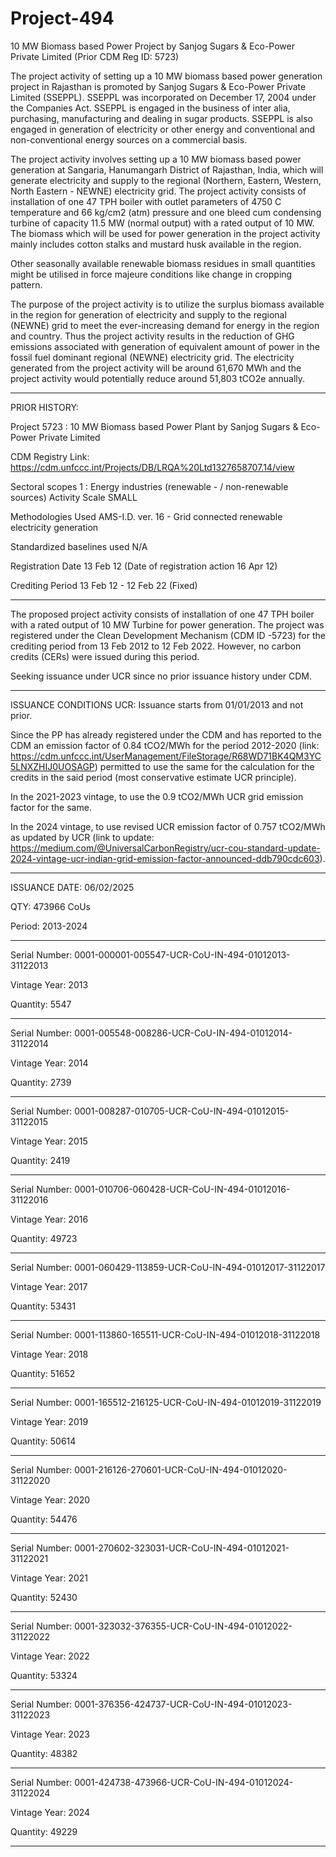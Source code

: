 # Project-494
10 MW Biomass based Power Project by Sanjog Sugars &amp; Eco-Power Private Limited (Prior CDM Reg ID: 5723) 

The project activity of setting up a 10 MW biomass based power generation project in Rajasthan is
promoted by Sanjog Sugars & Eco-Power Private Limited (SSEPPL). SSEPPL was incorporated on
December 17, 2004 under the Companies Act. SSEPPL is engaged in the business of inter alia,
purchasing, manufacturing and dealing in sugar products. SSEPPL is also engaged in generation of
electricity or other energy and conventional and non-conventional energy sources on a commercial basis.

The project activity involves setting up a 10 MW biomass based power generation at Sangaria,
Hanumangarh District of Rajasthan, India, which will generate electricity and supply to the regional
(Northern, Eastern, Western, North Eastern - NEWNE) electricity grid. The project activity consists of
installation of one 47 TPH boiler with outlet parameters of 4750 C temperature and 66 kg/cm2  (atm)
pressure and one bleed cum condensing turbine of capacity 11.5 MW (normal output) with a rated output
of 10 MW. The biomass which will be used for power generation in the project activity mainly includes
cotton stalks and mustard husk available in the region. 

Other seasonally available renewable biomass residues in small quantities might be utilised in force majeure conditions like change in cropping pattern. 

The purpose of the project activity is to utilize the surplus biomass available in the region for generation
of electricity and supply to the regional (NEWNE) grid to meet the ever-increasing demand for energy in
the region and country. Thus the project activity results in the reduction of GHG emissions associated
with generation of equivalent amount of power in the fossil fuel dominant regional (NEWNE) electricity
grid. The electricity generated from the project activity will be around 61,670 MWh and the project
activity would potentially reduce around 51,803 tCO2e annually. 
_____________
PRIOR HISTORY: 

Project 5723 : 10 MW Biomass based Power Plant by Sanjog Sugars & Eco-Power Private Limited

CDM Registry Link: https://cdm.unfccc.int/Projects/DB/LRQA%20Ltd1327658707.14/view

Sectoral scopes	1 : Energy industries (renewable - / non-renewable sources)
Activity Scale	SMALL

Methodologies Used	AMS-I.D. ver. 16 - Grid connected renewable electricity generation

Standardized baselines used	N/A

Registration Date	13 Feb 12 (Date of registration action 16 Apr 12)   

Crediting Period	13 Feb 12 - 12 Feb 22 (Fixed)
__________
The proposed project activity consists of installation of one 47 TPH boiler with a rated output of 10 MW Turbine for power generation. The project was registered under the Clean Development Mechanism (CDM ID -5723) for the crediting period from 13 Feb 2012 to 12 Feb 2022. However, no carbon credits (CERs) were issued during this period.

Seeking issuance under UCR since no prior issuance history under CDM.
___________
ISSUANCE CONDITIONS UCR: 
Issuance starts from 01/01/2013 and not prior.

Since the PP has already registered under the CDM and has reported to the CDM an emission factor of 0.84 tCO2/MWh for the period 2012-2020 (link: https://cdm.unfccc.int/UserManagement/FileStorage/R68WD71BK4QM3YC5LNXZHIJ0UOSAGP) permitted to use the same for the calculation for the credits in the said period (most conservative estimate UCR principle).

In the 2021-2023 vintage, to use the 0.9 tCO2/MWh UCR grid emission factor for the same.

In the 2024 vintage, to use revised UCR emission factor of  0.757 tCO2/MWh as updated by UCR (link to update: https://medium.com/@UniversalCarbonRegistry/ucr-cou-standard-update-2024-vintage-ucr-indian-grid-emission-factor-announced-ddb790cdc603).
____________
ISSUANCE DATE: 06/02/2025

QTY: 473966 CoUs

Period: 2013-2024
_____________
Serial Number: 0001-000001-005547-UCR-CoU-IN-494-01012013-31122013

Vintage Year: 2013

Quantity: 5547
_________
Serial Number: 0001-005548-008286-UCR-CoU-IN-494-01012014-31122014

Vintage Year: 2014

Quantity: 2739
_________
Serial Number: 0001-008287-010705-UCR-CoU-IN-494-01012015-31122015

Vintage Year: 2015

Quantity: 2419
_________
Serial Number: 0001-010706-060428-UCR-CoU-IN-494-01012016-31122016

Vintage Year: 2016

Quantity: 49723
__________
Serial Number: 0001-060429-113859-UCR-CoU-IN-494-01012017-31122017

Vintage Year: 2017

Quantity: 53431
_________
Serial Number: 0001-113860-165511-UCR-CoU-IN-494-01012018-31122018

Vintage Year: 2018

Quantity: 51652
___________
Serial Number: 0001-165512-216125-UCR-CoU-IN-494-01012019-31122019

Vintage Year: 2019

Quantity: 50614
__________
Serial Number: 0001-216126-270601-UCR-CoU-IN-494-01012020-31122020

Vintage Year: 2020

Quantity: 54476
__________
Serial Number: 0001-270602-323031-UCR-CoU-IN-494-01012021-31122021

Vintage Year: 2021

Quantity: 52430
___________
Serial Number: 0001-323032-376355-UCR-CoU-IN-494-01012022-31122022

Vintage Year: 2022

Quantity: 53324
______________
Serial Number: 0001-376356-424737-UCR-CoU-IN-494-01012023-31122023

Vintage Year: 2023

Quantity: 48382
_____________
Serial Number: 0001-424738-473966-UCR-CoU-IN-494-01012024-31122024

Vintage Year: 2024

Quantity: 49229
________
